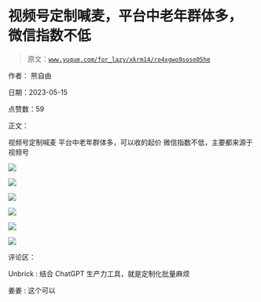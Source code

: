 # 视频号定制喊麦，平台中老年群体多， 微信指数不低

> 原文：[`www.yuque.com/for_lazy/xkrm14/ro4xgwo9sose05he`](https://www.yuque.com/for_lazy/xkrm14/ro4xgwo9sose05he)

作者： 熊自由

日期：2023-05-15

点赞数：59

正文：

视频号定制喊麦 平台中老年群体多，可以收的起价 微信指数不低，主要都来源于视频号

![](img/cc04653e648677166e1d6adf9455de97.png)  

![](img/31eb2032be79bc44fd997aa18530f354.png)  

![](img/b8119d8b7b5bd1b009ef7df7d784e236.png)  

![](img/2cd189ea1c67a50a4a07371aaeacd94c.png)

![](img/4b9d16e97f2d77d9aeeb21ed06484a4b.png)  

![](img/a1727a96f3f81664431fda948257b4a4.png)  

评论区：

Unbrick : 结合 ChatGPT 生产力工具，就是定制化批量麻烦

姜姜 : 这个可以

